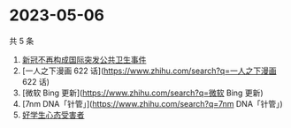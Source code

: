 # 2023-05-06

共 5 条

<!-- BEGIN ZHIHUSEARCH -->
<!-- 最后更新时间 Sat May 06 2023 16:19:55 GMT+0800 (China Standard Time) -->
1. [新冠不再构成国际突发公共卫生事件](https://www.zhihu.com/search?q=新冠不再构成国际突发公共卫生事件)
1. [一人之下漫画 622 话](https://www.zhihu.com/search?q=一人之下漫画 622 话)
1. [微软 Bing 更新](https://www.zhihu.com/search?q=微软 Bing 更新)
1. [7nm DNA「针管」](https://www.zhihu.com/search?q=7nm DNA「针管」)
1. [好学生心态受害者](https://www.zhihu.com/search?q=好学生心态受害者)
<!-- END ZHIHUSEARCH -->
